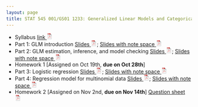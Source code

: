 ```yaml
---
layout: page
title: STAT 545 001/GS01 1233: Generalized Linear Models and Categorical Data Analysis (Fall 2022, Part II)
---
```


- Syllabus [link ![link](./assets/pics/pdf-icon.png)](./STAT545/stat545_2022_syllabus.pdf)
- Part 1: GLM introduction [Slides ![Slides](./assets/pics/pdf-icon.png)](./STAT545/GLM_PartII_1.pdf); [Slides with note space ![Slides with note space](./assets/pics/pdf-icon.png)](./STAT545/GLM_PartII_1_withNoteSpace.pdf)
- Part 2: GLM estimation, inference, and model checking [Slides ![Slides](./assets/pics/pdf-icon.png)](./STAT545/GLM_PartII_2.pdf); [Slides with note space ![Slides with note space](./assets/pics/pdf-icon.png)](./STAT545/GLM_PartII_2_withNoteSpace.pdf)
- Homework 1 [Assigned on Oct 19th, **due on Oct 28th**]
- Part 3: Logistic regression [Slides ![Slides](./assets/pics/pdf-icon.png)](./STAT545/GLM_PartII_3.pdf); [Slides with note space ![Slides with note space](./assets/pics/pdf-icon.png)](./STAT545/GLM_PartII_3_withNoteSpace.pdf)
- Part 4: Regression model for multinomial data [Slides ![Slides](./assets/pics/pdf-icon.png)](./STAT545/GLM_PartII_4.pdf); [Slides with note space ![Slides with note space](./assets/pics/pdf-icon.png)](./STAT545/GLM_PartII_4_withNoteSpace.pdf)
- Homework 2 [Assigned on Nov 2nd, **due on Nov 14th**] [Question sheet ![Question sheet](./assets/pics/pdf-icon.png)](./STAT545/Stat545-Part2-HW2.pdf)

<!--
- Lecture 3 [link ![Lec1](./assets/pics/pdf-icon.png)](Lecture_3_clust.pdf)
- Lecture 4 [link ![Lec1](./assets/pics/pdf-icon.png)](Lecture_4_fim.pdf)
- Lecture 5 [link ![Lec1](./assets/pics/pdf-icon.png)](Lecture_5_fund_sup.pdf)
- Lecture 6 [link ![Lec1](./assets/pics/pdf-icon.png)](Lecture_6_basic_class.pdf)
- Lecture 7 [link ![Lec1](./assets/pics/pdf-icon.png)](Lecture_7_reg.pdf)
  - midterm [link ![Lec1](./assets/pics/pdf-icon.png)](document.pdf) 
- Lecture 8 [link ![Lec1](./assets/pics/pdf-icon.png)](Lecture_8_CV_boots.pdf)
- Lecture 9 [link ![Lec1](./assets/pics/pdf-icon.png)](Lecture_9_tree.pdf)
- Lecture 10 [link ![Lec1](./assets/pics/pdf-icon.png)](Lecture_10_SVM.pdf)
- Lecture 11 [link ![Lec1](./assets/pics/pdf-icon.png)](Lecture_11_NN_DL.pdf)
- Lecture 12 [link ![Lec1](./assets/pics/pdf-icon.png)](Lecture_12_utils.pdf)
- Lecture 13 [link ![Lec1](./assets/pics/pdf-icon.png)](Lecture_13_gsp.pdf)-->


